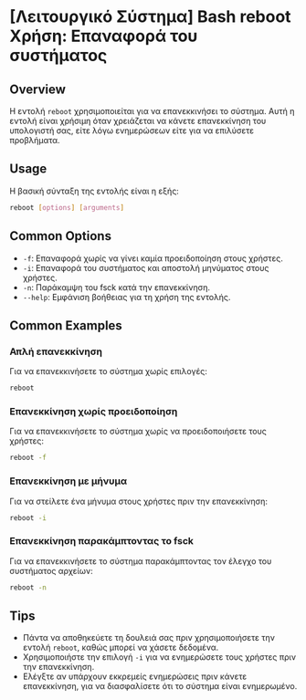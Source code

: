 # [Λειτουργικό Σύστημα] Bash reboot Χρήση: Επαναφορά του συστήματος

## Overview
Η εντολή `reboot` χρησιμοποιείται για να επανεκκινήσει το σύστημα. Αυτή η εντολή είναι χρήσιμη όταν χρειάζεται να κάνετε επανεκκίνηση του υπολογιστή σας, είτε λόγω ενημερώσεων είτε για να επιλύσετε προβλήματα.

## Usage
Η βασική σύνταξη της εντολής είναι η εξής:

```bash
reboot [options] [arguments]
```

## Common Options
- `-f`: Επαναφορά χωρίς να γίνει καμία προειδοποίηση στους χρήστες.
- `-i`: Επαναφορά του συστήματος και αποστολή μηνύματος στους χρήστες.
- `-n`: Παράκαμψη του fsck κατά την επανεκκίνηση.
- `--help`: Εμφάνιση βοήθειας για τη χρήση της εντολής.

## Common Examples
### Απλή επανεκκίνηση
Για να επανεκκινήσετε το σύστημα χωρίς επιλογές:

```bash
reboot
```

### Επανεκκίνηση χωρίς προειδοποίηση
Για να επανεκκινήσετε το σύστημα χωρίς να προειδοποιήσετε τους χρήστες:

```bash
reboot -f
```

### Επανεκκίνηση με μήνυμα
Για να στείλετε ένα μήνυμα στους χρήστες πριν την επανεκκίνηση:

```bash
reboot -i
```

### Επανεκκίνηση παρακάμπτοντας το fsck
Για να επανεκκινήσετε το σύστημα παρακάμπτοντας τον έλεγχο του συστήματος αρχείων:

```bash
reboot -n
```

## Tips
- Πάντα να αποθηκεύετε τη δουλειά σας πριν χρησιμοποιήσετε την εντολή `reboot`, καθώς μπορεί να χάσετε δεδομένα.
- Χρησιμοποιήστε την επιλογή `-i` για να ενημερώσετε τους χρήστες πριν την επανεκκίνηση.
- Ελέγξτε αν υπάρχουν εκκρεμείς ενημερώσεις πριν κάνετε επανεκκίνηση, για να διασφαλίσετε ότι το σύστημα είναι ενημερωμένο.